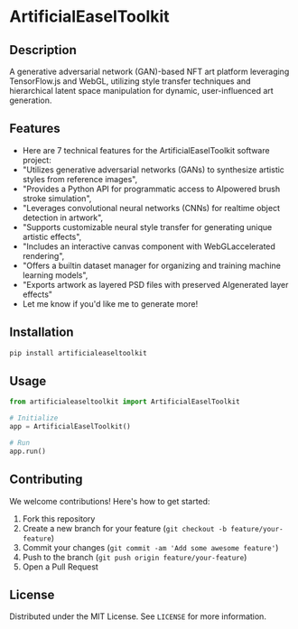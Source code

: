 # ArtificialEaselToolkit

## Description

A generative adversarial network (GAN)-based NFT art platform leveraging TensorFlow.js and WebGL, utilizing style transfer techniques and hierarchical latent space manipulation for dynamic, user-influenced art generation.

## Features

- Here are 7 technical features for the ArtificialEaselToolkit software project:
- "Utilizes generative adversarial networks (GANs) to synthesize artistic styles from reference images",
- "Provides a Python API for programmatic access to AIpowered brush stroke simulation",
- "Leverages convolutional neural networks (CNNs) for realtime object detection in artwork",
- "Supports customizable neural style transfer for generating unique artistic effects",
- "Includes an interactive canvas component with WebGLaccelerated rendering",
- "Offers a builtin dataset manager for organizing and training machine learning models",
- "Exports artwork as layered PSD files with preserved AIgenerated layer effects"
- Let me know if you'd like me to generate more!
## Installation

```bash
pip install artificialeaseltoolkit
```

## Usage

```python
from artificialeaseltoolkit import ArtificialEaselToolkit

# Initialize
app = ArtificialEaselToolkit()

# Run
app.run()
```

## Contributing

We welcome contributions! Here's how to get started:

1. Fork this repository
2. Create a new branch for your feature (`git checkout -b feature/your-feature`)
3. Commit your changes (`git commit -am 'Add some awesome feature'`)
4. Push to the branch (`git push origin feature/your-feature`)
5. Open a Pull Request

## License

Distributed under the MIT License. See `LICENSE` for more information.
